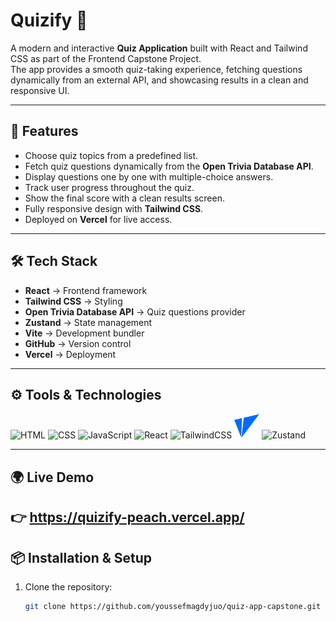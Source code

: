 # Quizify 🎯  

A modern and interactive **Quiz Application** built with React and Tailwind CSS as part of the Frontend Capstone Project.  
The app provides a smooth quiz-taking experience, fetching questions dynamically from an external API, and showcasing results in a clean and responsive UI.  

---

## 🚀 Features  
- Choose quiz topics from a predefined list.  
- Fetch quiz questions dynamically from the **Open Trivia Database API**.  
- Display questions one by one with multiple-choice answers.  
- Track user progress throughout the quiz.  
- Show the final score with a clean results screen.  
- Fully responsive design with **Tailwind CSS**.  
- Deployed on **Vercel** for live access.  

---

## 🛠 Tech Stack  
- **React** → Frontend framework  
- **Tailwind CSS** → Styling  
- **Open Trivia Database API** → Quiz questions provider  
- **Zustand** → State management  
- **Vite** → Development bundler  
- **GitHub** → Version control  
- **Vercel** → Deployment  

---

## ⚙️ Tools & Technologies  

<p align="left">
  <img src="https://cdn.jsdelivr.net/gh/devicons/devicon/icons/html5/html5-original.svg" width="40" height="40" alt="HTML" />
  <img src="https://cdn.jsdelivr.net/gh/devicons/devicon/icons/css3/css3-original.svg" width="40" height="40" alt="CSS" />
  <img src="https://cdn.jsdelivr.net/gh/devicons/devicon/icons/javascript/javascript-original.svg" width="40" height="40" alt="JavaScript" />
  <img src="https://cdn.jsdelivr.net/gh/devicons/devicon/icons/react/react-original.svg" width="40" height="40" alt="React" />
  <img src="https://www.vectorlogo.zone/logos/tailwindcss/tailwindcss-icon.svg" width="40" height="40" alt="TailwindCSS" />
  <img src="https://raw.githubusercontent.com/devicons/devicon/master/icons/vite/vite-original.svg" width="40" height="40" alt="Vite" />
  <img src="https://raw.githubusercontent.com/pmndrs/zustand/main/examples/demo/public/favicon.ico" width="40" height="40" alt="Zustand" />
</p>


---

## 🌍 Live Demo
👉 https://quizify-peach.vercel.app/
---

## 📦 Installation & Setup  

1. Clone the repository:  
   ```bash
   git clone https://github.com/youssefmagdyjuo/quiz-app-capstone.git
